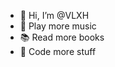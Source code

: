 - 👋 Hi, I’m @VLXH
- 🎸 Play more music
- 📚 Read more books
- 👩 Code more stuff
<!---
VLXH/VLXH is a ✨ special ✨ repository because its `README.md` (this file) appears on your GitHub profile.
You can click the Preview link to take a look at your changes.
--->
